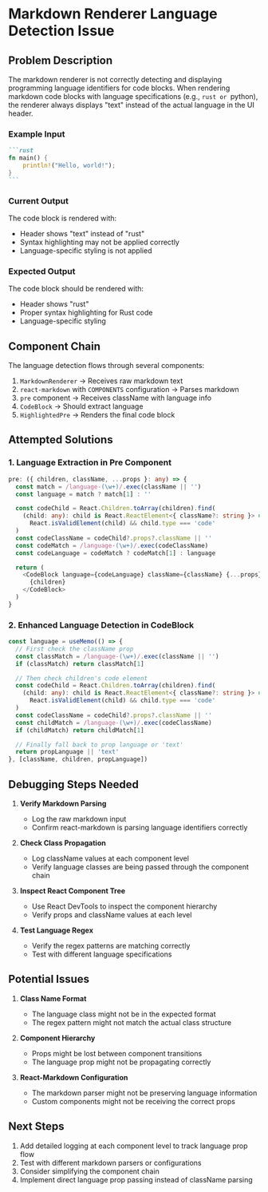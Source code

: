 # Markdown Renderer Language Detection Issue

## Problem Description

The markdown renderer is not correctly detecting and displaying programming language identifiers for code blocks. When rendering markdown code blocks with language specifications (e.g., ```rust or ```python), the renderer always displays "text" instead of the actual language in the UI header.

### Example Input
````markdown
```rust
fn main() {
    println!("Hello, world!");
}
```
````

### Current Output
The code block is rendered with:
- Header shows "text" instead of "rust"
- Syntax highlighting may not be applied correctly
- Language-specific styling is not applied

### Expected Output
The code block should be rendered with:
- Header shows "rust"
- Proper syntax highlighting for Rust code
- Language-specific styling

## Component Chain

The language detection flows through several components:

1. `MarkdownRenderer` -> Receives raw markdown text
2. `react-markdown` with `COMPONENTS` configuration -> Parses markdown
3. `pre` component -> Receives className with language info
4. `CodeBlock` -> Should extract language
5. `HighlightedPre` -> Renders the final code block

## Attempted Solutions

### 1. Language Extraction in Pre Component

```typescript
pre: ({ children, className, ...props }: any) => {
  const match = /language-(\w+)/.exec(className || '')
  const language = match ? match[1] : ''

  const codeChild = React.Children.toArray(children).find(
    (child: any): child is React.ReactElement<{ className?: string }> =>
      React.isValidElement(child) && child.type === 'code'
  )
  const codeClassName = codeChild?.props?.className || ''
  const codeMatch = /language-(\w+)/.exec(codeClassName)
  const codeLanguage = codeMatch ? codeMatch[1] : language

  return (
    <CodeBlock language={codeLanguage} className={className} {...props}>
      {children}
    </CodeBlock>
  )
}
```

### 2. Enhanced Language Detection in CodeBlock

```typescript
const language = useMemo(() => {
  // First check the className prop
  const classMatch = /language-(\w+)/.exec(className || '')
  if (classMatch) return classMatch[1]

  // Then check children's code element
  const codeChild = React.Children.toArray(children).find(
    (child: any): child is React.ReactElement<{ className?: string }> =>
      React.isValidElement(child) && child.type === 'code'
  )
  const codeClassName = codeChild?.props?.className || ''
  const childMatch = /language-(\w+)/.exec(codeClassName)
  if (childMatch) return childMatch[1]

  // Finally fall back to prop language or 'text'
  return propLanguage || 'text'
}, [className, children, propLanguage])
```

## Debugging Steps Needed

1. **Verify Markdown Parsing**
   - Log the raw markdown input
   - Confirm react-markdown is parsing language identifiers correctly

2. **Check Class Propagation**
   - Log className values at each component level
   - Verify language classes are being passed through the component chain

3. **Inspect React Component Tree**
   - Use React DevTools to inspect the component hierarchy
   - Verify props and className values at each level

4. **Test Language Regex**
   - Verify the regex patterns are matching correctly
   - Test with different language specifications

## Potential Issues

1. **Class Name Format**
   - The language class might not be in the expected format
   - The regex pattern might not match the actual class structure

2. **Component Hierarchy**
   - Props might be lost between component transitions
   - The language prop might not be propagating correctly

3. **React-Markdown Configuration**
   - The markdown parser might not be preserving language information
   - Custom components might not be receiving the correct props

## Next Steps

1. Add detailed logging at each component level to track language prop flow
2. Test with different markdown parsers or configurations
3. Consider simplifying the component chain
4. Implement direct language prop passing instead of className parsing
